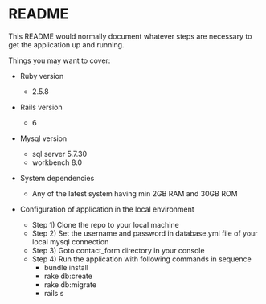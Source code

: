 # README

This README would normally document whatever steps are necessary to get the
application up and running.

Things you may want to cover:

* Ruby version
    - 2.5.8
* Rails version
    - 6 
* Mysql version
    - sql server 5.7.30
    - workbench 8.0
* System dependencies
    - Any of the latest system having min 2GB RAM and 30GB ROM 

* Configuration of application in the local environment
    - Step 1) Clone the repo to your local machine
    - Step 2) Set the username and password in database.yml file of your local mysql connection
    - Step 3) Goto contact_form directory in your console
    - Step 4) Run the application with following commands in sequence 
        - bundle install
        - rake db:create
        - rake db:migrate
        - rails s
